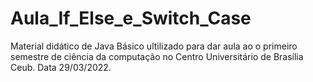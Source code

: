 # Aula_If_Else_e_Switch_Case

Material didático de Java Básico ultilizado para dar aula ao o primeiro semestre de ciência da computação no Centro Universitário de Brasília Ceub.
Data 29/03/2022.
